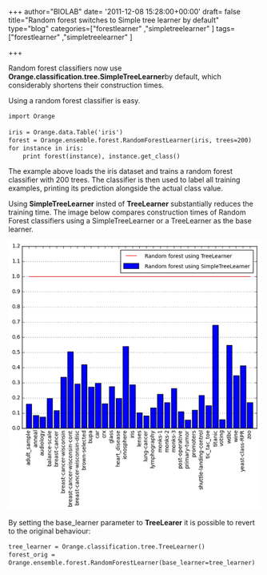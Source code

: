 +++
author="BIOLAB"
date= '2011-12-08 15:28:00+00:00'
draft= false
title="Random forest switches to Simple tree learner by default"
type="blog"
categories=["forestlearner" ,"simpletreelearner" ]
tags=["forestlearner" ,"simpletreelearner" ]

+++

Random forest classifiers now use **Orange.classification.tree.SimpleTreeLearner**by default, which considerably shortens their construction times.

Using a random forest classifier is easy.



	import Orange

	iris = Orange.data.Table('iris')
	forest = Orange.ensemble.forest.RandomForestLearner(iris, trees=200)
	for instance in iris:
	    print forest(instance), instance.get_class()






The example above loads the iris dataset and trains a random forest classifier with 200 trees. The classifier is then used to label all training examples, printing its prediction alongside the actual class value.

Using **SimpleTreeLearner** insted of **TreeLearner** substantially reduces the training time. The image below compares construction times of Random Forest classifiers using a SimpleTreeLearner or a TreeLearner as the base learner.

![](/images/2011/12/08/forest_construction.png__600x641_q95_crop_upscale.png)


By setting the base_learner parameter to **TreeLearer** it is possible to revert to the original behaviour:




    
	tree_learner = Orange.classification.tree.TreeLearner()
	forest_orig = Orange.ensemble.forest.RandomForestLearner(base_learner=tree_learner)



